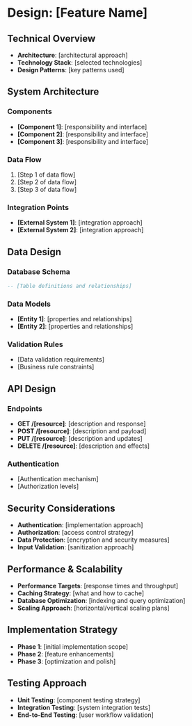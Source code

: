 # Design: [Feature Name]

## Technical Overview
- **Architecture**: [architectural approach]
- **Technology Stack**: [selected technologies]
- **Design Patterns**: [key patterns used]

## System Architecture

### Components
- **[Component 1]**: [responsibility and interface]
- **[Component 2]**: [responsibility and interface]
- **[Component 3]**: [responsibility and interface]

### Data Flow
1. [Step 1 of data flow]
2. [Step 2 of data flow]
3. [Step 3 of data flow]

### Integration Points
- **[External System 1]**: [integration approach]
- **[External System 2]**: [integration approach]

## Data Design

### Database Schema
```sql
-- [Table definitions and relationships]
```

### Data Models
- **[Entity 1]**: [properties and relationships]
- **[Entity 2]**: [properties and relationships]

### Validation Rules
- [Data validation requirements]
- [Business rule constraints]

## API Design

### Endpoints
- **GET /[resource]**: [description and response]
- **POST /[resource]**: [description and payload]
- **PUT /[resource]**: [description and updates]
- **DELETE /[resource]**: [description and effects]

### Authentication
- [Authentication mechanism]
- [Authorization levels]

## Security Considerations
- **Authentication**: [implementation approach]
- **Authorization**: [access control strategy]
- **Data Protection**: [encryption and security measures]
- **Input Validation**: [sanitization approach]

## Performance & Scalability
- **Performance Targets**: [response times and throughput]
- **Caching Strategy**: [what and how to cache]
- **Database Optimization**: [indexing and query optimization]
- **Scaling Approach**: [horizontal/vertical scaling plans]

## Implementation Strategy
- **Phase 1**: [initial implementation scope]
- **Phase 2**: [feature enhancements]
- **Phase 3**: [optimization and polish]

## Testing Approach
- **Unit Testing**: [component testing strategy]
- **Integration Testing**: [system integration tests]
- **End-to-End Testing**: [user workflow validation]